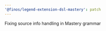 ```yaml
---
'@finos/legend-extension-dsl-mastery': patch
---
```


Fixing source info handling in Mastery grammar
